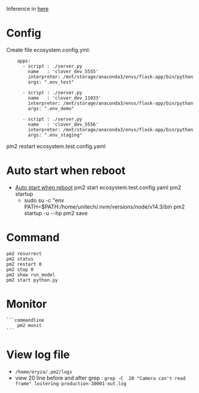 Inference in [here](https://pm2.io/blog/2018/09/19/Manage-Python-Processes)
# Config
Create file ecosystem.config.yml:
```
    apps:
      - script : ./server.py
        name   : 'clover_dev_5555'
        interpreter: /mnt/storage/anaconda3/envs/flask-app/bin/python
        args: ".env_test"
    
      - script : ./server.py
        name   : 'clover_dev_11033'
        interpreter: /mnt/storage/anaconda3/envs/flask-app/bin/python
        args: ".env_demo"
    
      - script : ./server.py
        name   : 'clover_dev_5556'
        interpreter: /mnt/storage/anaconda3/envs/flask-app/bin/python
        args: ".env_staging"
```
    
pm2 restart ecosystem.test.config.yaml

# Auto start when reboot
+ [Auto start when reboot](https://stackoverflow.com/questions/60095316/does-pm2-auto-restart-application-after-reboot-by-default)
pm2 start ecosystem.test.config.yaml
pm2 startup
  + sudo su -c "env PATH=$PATH:/home/unitech/.nvm/versions/node/v14.3/bin pm2 startup <distribution> -u <user> --hp <home-path>
pm2 save 

# Command
```
pm2 resurrect
pm2 status
pm2 restart 0
pm2 stop 0
pm2 show run_model
pm2 start python.py
```
# Monitor 
    ```commandline
        pm2 monit
    ```
# View log file
+ `/home/oryza/.pm2/logs`
+ view 20 line before and after grep : `grep -C  20 "Camera can't read frame" loitering-production-30001-out.log`